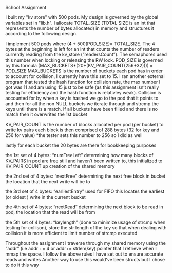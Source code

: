 School Assignment


I built my "kv store" with 500 pods.
My design is governed by the global variables set in "lib.h". I allocate TOTAL_SIZE (TOTAL SIZE is an int that represents the number of bytes allocated) in memory and structures it according to the following design.

I implement 500 pods where  (4 + 500(POD_SIZE)= TOTAL_SIZE. The 4 bytes at the beginning is left for an int that counts the number of readers currently reading from the kv_store (“readersCount”). The semaphores used this number when locking or releasing the RW lock. POD_SIZE is governed by this formula (MAX_BUCKETS*(20+(KV_PAIR_COUNT(256+32)))) = POD_SIZE 
MAX_BUCKETS is the number of buckets each pod has in order to account for collision, I currently have this set to 15. I ran another external program that tested the hash function for collision rate, the max number I got was 11 and am using 15 just to be safe (as this assignment isn’t really testing for efficiency and the hash function is relativley weak).
Collision is accounted for by when a key is hashed we go to the pod that it points to and then for all the non NULL buckets we iterate through and strcmp the keys until there is a match. If all buckets have been filled and there is no match then it overwrites the 1st bucket 

KV_PAIR_COUNT is the number of blocks allocated per pod (per bucket) to write kv pairs 
each block is then comprised of 288 bytes (32 for key and 256 for value) 
*the tester sets this number to 256 so I did as well

lastly for each bucket the 20 bytes are there for bookkeeping purposes

the 1st set of 4 bytes: “numFreeLeft” determining how many blocks of KV_PAIRS in pod are free still and haven’t been written to, this initialized to KV_PAIR_COUNT up creation of the shared memory

the 2nd set of 4 bytes: “nextFree” determining the next free block in bucket the location that the next write will be to

the 3rd set of 4 bytes: “earliestEntry” used for FIFO this locates the earliest (or oldest ) write in the current bucket

the 4th set of 4 bytes: “nextRead” determining the next block to be read in pod, the location that the read will be from

the 5th set of 4 bytes: “keylength” (done to minimize usage of strcmp when testing for collison),
store the str length of the key so that when dealing with collision it is more efficient to limit number of strcmp executed


Throughout the assignment I traverse through my shared memory using the “addr” (i.e addr += 4 or addr+= strlen(key) pointer that I retrieve when I mmap the space. I follow the above rules I have set out to ensure accurate reads and writes
Another way to use this would've been structs but I chose to do it this way






   
